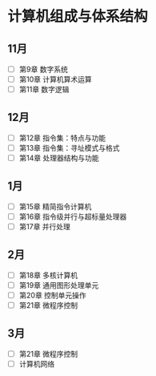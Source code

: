 # 计算机组成与体系结构

## 11月
- [ ] 第9章 数字系统
- [ ] 第10章 计算机算术运算
- [ ] 第11章 数字逻辑
## 12月
- [ ] 第12章 指令集：特点与功能
- [ ] 第13章 指令集：寻址模式与格式
- [ ] 第14章 处理器结构与功能
## 1月
- [ ] 第15章 精简指令计算机
- [ ] 第16章 指令级并行与超标量处理器
- [ ] 第17章 并行处理
## 2月
- [ ] 第18章 多核计算机
- [ ] 第19章 通用图形处理单元
- [ ] 第20章 控制单元操作
- [ ] 第21章 微程序控制

## 3月
- [ ] 第21章 微程序控制
- [ ] 计算机网络
